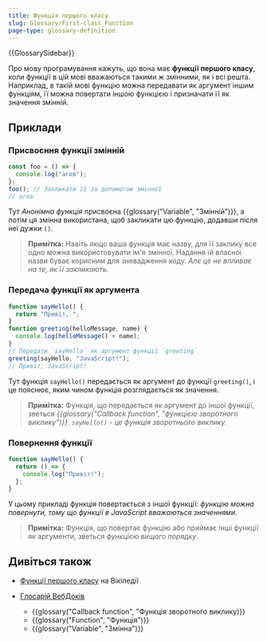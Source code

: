 ```yaml
---
title: Функція першого класу
slug: Glossary/First-class_Function
page-type: glossary-definition
---
```


{{GlossarySidebar}}

Про мову програмування кажуть, що вона має **функції першого класу**, коли функції в цій мові вважаються такими ж змінними, як і всі решта. Наприклад, в такій мові функцію можна передавати як аргумент іншим функціям, її можна повертати іншою функцією і призначати її як значення змінній.

## Приклади

### Присвоєння функції змінній

```js
const foo = () => {
  console.log("агов");
};
foo(); // Закликати її за допомогою змінної
// агов
```

Тут _Анонімна функція_ присвоєна {{glossary("Variable", "Змінній")}}, а потім ця змінна використана, щоб закликати цю функцію, додавши після неї дужки `()`.

> **Примітка:** Навіть якщо ваша функція має назву, для її заклику все одно можна використовувати ім'я змінної. Надання їй власної назви буває корисним для зневадження коду. _Але це не впливає на те, як її закликають._

### Передача функції як аргумента

```js
function sayHello() {
  return "Привіт, ";
}
function greeting(helloMessage, name) {
  console.log(helloMessage() + name);
}
// Передати `sayHello` як аргумент функції `greeting`
greeting(sayHello, "JavaScript!");
// Привіт, JavaScript!
```

Тут функція `sayHello()` передається як аргумент до функції `greeting()`, і це пояснює, яким чином функція розглядається як значення.

> **Примітка:** Функція, що передається як аргумент до іншої функції, зветься _{{glossary("Callback function", "функцією зворотного виклику")}}_. _`sayHello()` - це функція зворотнього виклику._

### Повернення функції

```js
function sayHello() {
  return () => {
    console.log("Привіт!");
  };
}
```

У цьому прикладі функція повертається з іншої функції: _функцію можна повернути, тому що функції в JavaScript вважаються значеннями_.

> **Примітка:** Функція, що повертає функцію або приймає інші функції як аргументи, зветься _функцією вищого порядку_.

## Дивіться також

- [Функції першого класу](https://uk.wikipedia.org/wiki/%D0%A4%D1%83%D0%BD%D0%BA%D1%86%D1%96%D1%8F_%D0%BF%D0%B5%D1%80%D1%88%D0%BE%D0%B3%D0%BE_%D0%BA%D0%BB%D0%B0%D1%81%D1%83) на Вікіпедії
- [Глосарій ВебДоків](/uk/docs/Glossary)

  - {{glossary("Callback function", "Функція зворотного виклику)}}
  - {{glossary("Function", "Функція")}}
  - {{glossary("Variable", "Змінна")}}

